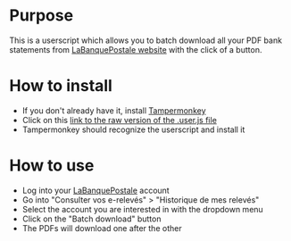 # Purpose

This is a userscript which allows you to batch download all your PDF bank statements from [LaBanquePostale website](https://www.labanquepostale.fr/)
with the click of a button.

# How to install

* If you don't already have it, install [Tampermonkey](https://tampermonkey.net/)
* Click on this [link to the raw version of the .user.js file](https://github.com/lwouis/LaBanquePostaleBatchPdfDownloader/raw/master/LaBanquePostaleBatchPdfDownloader.user.js)
* Tampermonkey should recognize the userscript and install it

# How to use

* Log into your [LaBanquePostale](https://www.labanquepostale.fr/) account
* Go into "Consulter vos e-relevés" > "Historique de mes relevés"
* Select the account you are interested in with the dropdown menu
* Click on the "Batch download" button
* The PDFs will download one after the other